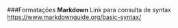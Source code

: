 ###Formatações **Markdown**
Link para consulta de syntax
https://www.markdownguide.org/basic-syntax/
